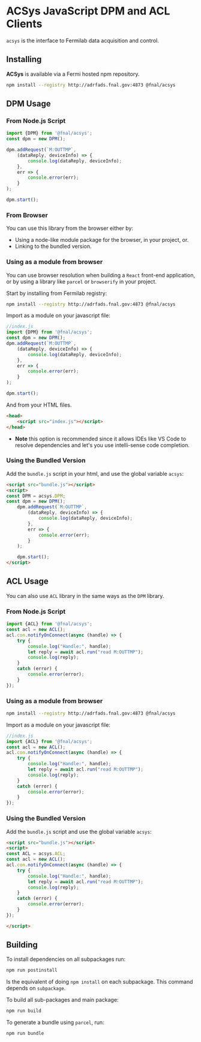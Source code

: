 # ACSys JavaScript DPM and ACL Clients

`acsys` is the interface to Fermilab data acquisition and control.

## Installing

**ACSys** is available via a Fermi hosted npm repository.

```bash
npm install --registry http://adrfads.fnal.gov:4873 @fnal/acsys
```
## DPM Usage
### From Node.js Script

```javascript
import {DPM} from '@fnal/acsys';
const dpm = new DPM();

dpm.addRequest(`M:OUTTMP`,
    (dataReply, deviceInfo) => {
        console.log(dataReply, deviceInfo);
    },
    err => {
        console.error(err);
    }
);

dpm.start();
```


### From Browser 
You can use this library from the browser either by:
- Using a node-like module package for the browser, in your project, or.
- Linking to the bundled version.


### Using as a module from browser
You can use browser resolution when building a ```React``` front-end application, or 
by using a library like ```parcel``` or ```browserify``` in your project.

Start by installing from Fermilab registry:

```bash
npm install --registry http://adrfads.fnal.gov:4873 @fnal/acsys
```

Import as a module on your javascript file:


```javascript
//index.js
import {DPM} from '@fnal/acsys';
const dpm = new DPM();
dpm.addRequest(`M:OUTTMP`,
    (dataReply, deviceInfo) => {
        console.log(dataReply, deviceInfo);
    },
    err => {
        console.error(err);
    }
);

dpm.start();
```

And from your HTML files.

```html
<head>
    <script src="index.js"></script>
</head>
```

* **Note** this option is recommended since it allows IDEs like VS Code to resolve 
dependencies and let's you use intelli-sense code completion.


### Using the Bundled Version

Add the ```bundle.js``` script in your html, and use the global variable ```acsys```:

```html
<script src="bundle.js"></script>
<script>
const DPM = acsys.DPM;
const dpm = new DPM();
    dpm.addRequest(`M:OUTTMP`,
        (dataReply, deviceInfo) => {
            console.log(dataReply, deviceInfo);
        },
        err => {
            console.error(err);
        }
    );

    dpm.start();
</script>
```



## ACL Usage

You can also use ```ACL``` library in the same ways as the ```DPM``` library.


### From Node.js Script

```javascript
import {ACL} from '@fnal/acsys';
const acl = new ACL();
acl.con.notifyOnConnect(async (handle) => {
    try {
        console.log("Handle:", handle);
        let reply = await acl.run("read M:OUTTMP");
        console.log(reply);
    }
    catch (error) {
        console.error(error);
    }
});


```

### Using as a module from browser


```bash
npm install --registry http://adrfads.fnal.gov:4873 @fnal/acsys
```
Import as a module on your javascript file:

```javascript
//index.js
import {ACL} from '@fnal/acsys';
const acl = new ACL();
acl.con.notifyOnConnect(async (handle) => {
    try {
        console.log("Handle:", handle);
        let reply = await acl.run("read M:OUTTMP");
        console.log(reply);
    }
    catch (error) {
        console.error(error);
    }
});

```

### Using the Bundled Version

Add the ```bundle.js``` script and use the global variable ```acsys```:

```html
<script src="bundle.js"></script>
<script>
const ACL = acsys.ACL;
const acl = new ACL();
acl.con.notifyOnConnect(async (handle) => {
    try {
        console.log("Handle:", handle);
        let reply = await acl.run("read M:OUTTMP");
        console.log(reply);
    }
    catch (error) {
        console.error(error);
    }
});

</script>
```


## Building
To install dependencies on all subpackages run:
```bash
npm run postinstall
```
Is the equivalent of doing `npm install` on each subpackage. This command depends on `subpackage`.

To build all sub-packages and main package:

```bash
npm run build
```

To generate a bundle using ```parcel```, run:

```bash
npm run bundle
```
